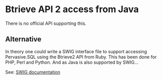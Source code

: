 # Btrieve API 2 access from Java
There is no official API supporting this.

## Alternative
In theory one could write a SWIG interface file to support accessing Pervasive.SQL using the Btrieve2 API from Ruby.
This has been done for PHP, Perl and Python. And as Java is also supported by SWIG...

See: [SWIG documentation](http://swig.org/doc.html)

